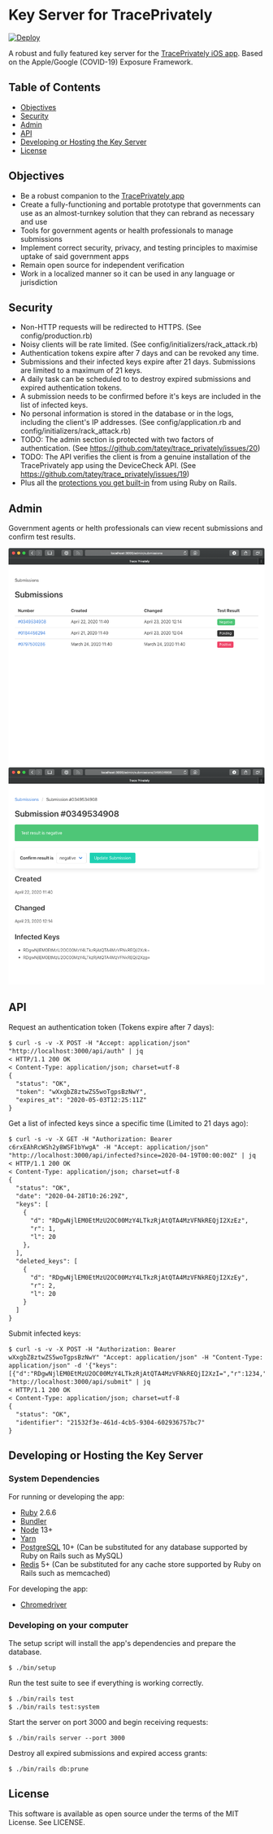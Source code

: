 # Key Server for TracePrivately

[![Deploy](https://www.herokucdn.com/deploy/button.svg)](https://heroku.com/deploy)

A robust and fully featured key server for the [TracePrivately iOS app](https://github.com/CrunchyBagel/TracePrivately). Based on the Apple/Google (COVID-19) Exposure Framework.

## Table of Contents

- [Objectives](#goals)
- [Security](#security)
- [Admin](#admin)
- [API](#api)
- [Developing or Hosting the Key Server](#developing-or-hosting-the-key-server)
- [License](#license)

## Objectives

- Be a robust companion to the [TracePrivately app](https://github.com/CrunchyBagel/TracePrivately)
- Create a fully-functioning and portable prototype that governments can use as an almost-turnkey solution that they can rebrand as necessary and use
- Tools for government agents or health professionals to manage submissions
- Implement correct security, privacy, and testing principles to maximise uptake of said government apps
- Remain open source for independent verification
- Work in a localized manner so it can be used in any language or jurisdiction

## Security

- Non-HTTP requests will be redirected to HTTPS. (See config/production.rb)
- Noisy clients will be rate limited. (See config/initializers/rack_attack.rb)
- Authentication tokens expire after 7 days and can be revoked any time.
- Submissions and their infected keys expire after 21 days. Submissions are limited to a maximum of 21 keys.
- A daily task can be scheduled to to destroy expired submissions and expired authentication tokens.
- A submission needs to be confirmed before it's keys are included in the list of infected keys.
- No personal information is stored in the database or in the logs, including the client's IP addresses. (See config/application.rb and config/initializers/rack_attack.rb)
- TODO: The admin section is protected with two factors of authentication. (See https://github.com/tatey/trace_privately/issues/20)
- TODO: The API verifies the client is from a genuine installation of the TracePrivately app using the DeviceCheck API. (See https://github.com/tatey/trace_privately/issues/19)
- Plus all the [protections you get built-in](https://guides.rubyonrails.org/security.html) from using Ruby on Rails.

## Admin

Government agents or helth professionals can view recent submissions and confirm test results.

![Screenshot of a list of submissions](doc/screenshots/admin_index.png?raw=true)
![Screenshot of an individual submission](doc/screenshots/admin_show.png?raw=true)

## API

Request an authentication token (Tokens expire after 7 days):

    $ curl -s -v -X POST -H "Accept: application/json" "http://localhost:3000/api/auth" | jq
    < HTTP/1.1 200 OK
    < Content-Type: application/json; charset=utf-8
    {
      "status": "OK",
      "token": "wXxgbZ8ztwZS5woTgpsBzNwY",
      "expires_at": "2020-05-03T12:25:11Z"
    }

Get a list of infected keys since a specific time (Limited to 21 days ago):

    $ curl -s -v -X GET -H "Authorization: Bearer c6rxEAhRcWSh2y8WSF1bYwgA" -H "Accept: application/json" "http://localhost:3000/api/infected?since=2020-04-19T00:00:00Z" | jq
    < HTTP/1.1 200 OK
    < Content-Type: application/json; charset=utf-8
    {
      "status": "OK",
      "date": "2020-04-28T10:26:29Z",
      "keys": [
        {
          "d": "RDgwNjlEM0EtMzU2OC00MzY4LTkzRjAtQTA4MzVFNkREQjI2XzEz",
          "r": 1,
          "l": 20
        },
      ],
      "deleted_keys": [
        {
          "d": "RDgwNjlEM0EtMzU2OC00MzY4LTkzRjAtQTA4MzVFNkREQjI2XzEy",
          "r": 2,
          "l": 20
        }
      ]
    }

Submit infected keys:

    $ curl -s -v -X POST -H "Authorization: Bearer wXxgbZ8ztwZS5woTgpsBzNwY" "Accept: application/json" -H "Content-Type: application/json" -d '{"keys":[{"d":"RDgwNjlEM0EtMzU2OC00MzY4LTkzRjAtQTA4MzVFNkREQjI2XzI=","r":1234,"l":20}]}' "http://localhost:3000/api/submit" | jq
    < HTTP/1.1 200 OK
    < Content-Type: application/json; charset=utf-8
    {
      "status": "OK",
      "identifier": "21532f3e-461d-4cb5-9304-602936757bc7"
    }

## Developing or Hosting the Key Server

### System Dependencies

For running or developing the app:

- [Ruby](https://www.ruby-lang.org/) 2.6.6
- [Bundler](https://bundler.io/)
- [Node](https://nodejs.org/) 13+
- [Yarn](https://yarnpkg.com/)
- [PostgreSQL](https://www.postgresql.org) 10+ (Can be substituted for any database supported by Ruby on Rails such as MySQL)
- [Redis](https://redis.io) 5+ (Can be substituted for any cache store supported by Ruby on Rails such as memcached)

For developing the app:

- [Chromedriver](https://sites.google.com/a/chromium.org/chromedriver/)

### Developing on your computer

The setup script will install the app's dependencies and prepare the database.

    $ ./bin/setup

Run the test suite to see if everything is working correctly.

    $ ./bin/rails test
    $ ./bin/rails test:system

Start the server on port 3000 and begin receiving requests:

    $ ./bin/rails server --port 3000

Destroy all expired submissions and expired access grants:

    $ ./bin/rails db:prune

## License

This software is available as open source under the terms of the MIT License. See LICENSE.

